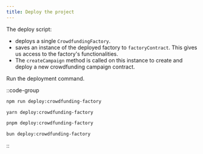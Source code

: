 ```yaml
---
title: Deploy the project
---
```


The deploy script:

- deploys a single `CrowdfundingFactory`.
- saves an instance of the deployed factory to `factoryContract`.
  This gives us access to the factory's functionalities.
- The `createCampaign` method is called on this instance to create
  and deploy a new crowdfunding campaign contract.

Run the deployment command.

::code-group

```bash [npm]
npm run deploy:crowdfunding-factory
```

```bash [yarn]
yarn deploy:crowdfunding-factory
```

```bash [pnpm]
pnpm deploy:crowdfunding-factory
```

```bash [bun]
bun deploy:crowdfunding-factory
```

::
